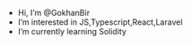 -  Hi, I’m @GokhanBir
-  I’m interested in JS,Typescript,React,Laravel
-  I’m currently learning Solidity


<!---
GokhanBir/GokhanBir is a ✨ special ✨ repository because its `README.md` (this file) appears on your GitHub profile.
You can click the Preview link to take a look at your changes.
--->
